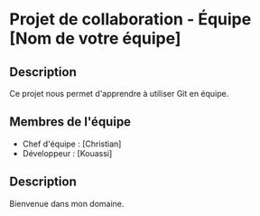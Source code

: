 # Projet de collaboration - Équipe [Nom de votre équipe]
## Description
Ce projet nous permet d'apprendre à utiliser Git en équipe.
## Membres de l'équipe
- Chef d'équipe : [Christian]
- Développeur : [Kouassi]
## Description
Bienvenue dans mon domaine.